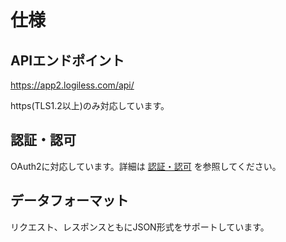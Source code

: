 # 仕様

## APIエンドポイント

https://app2.logiless.com/api/

https(TLS1.2以上)のみ対応しています。

## 認証・認可

OAuth2に対応しています。詳細は [認証・認可](authentication.md) を参照してください。

## データフォーマット

リクエスト、レスポンスともにJSON形式をサポートしています。




